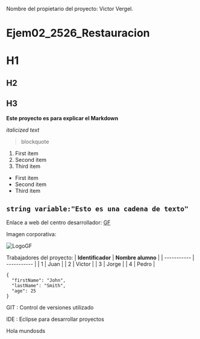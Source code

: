 Nombre del propietario del proyecto: Victor Vergel.

# Ejem02_2526_Restauracion

# H1
## H2
## H3
**Este proyecto es para explicar el Markdown**

*italicized text*
> blockquote
1. First item
2. Second item
3. Third item
- First item
- Second item
- Third item

`string variable:"Esto es una cadena de texto"`
---
Enlace a web del centro desarrollador: [GF](https://www.example.com)

Imagen corporativa: 	

![LogoGF](https://gregoriofer.com/logo.jpg)

Trabajadores del proyecto:
| **Identificador** | **Nombre alumno** |
| ----------- | ----------- |
| 1 | Juan |
| 2 | Victor |
| 3 | Jorge | 
| 4 | Pedro |


```
{
  "firstName": "John",
  "lastName": "Smith",
  "age": 25
}
```

GIT
: Control de versiones utilizado

IDE
: Eclipse para desarrollar proyectos

Hola mundosds